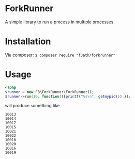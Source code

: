 ForkRunner
==========

A simple library to run a process in multiple processes

# Installation
Via composer:
`$ composer require "f3ath/forkrunner"`

# Usage
```php
<?php
$runner = new F3\ForkRunner\ForkRunner();
$runner->run(10, function(){printf("%s\n", getmypid());});
```
will produce something like
```
10013
10014
10017
10015
10021
10022
10018
10020
10016
10019
```
